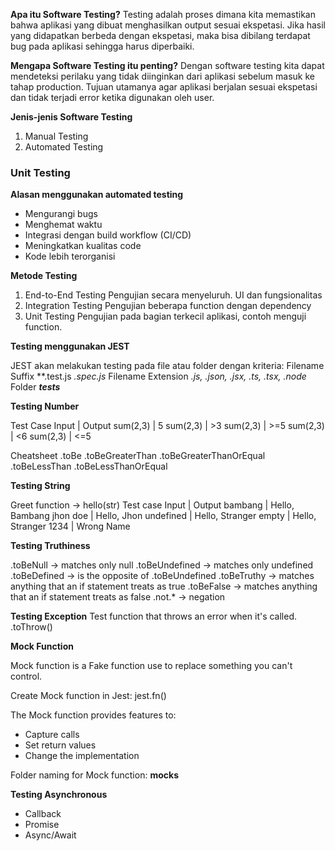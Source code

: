 **Apa itu Software Testing?**
Testing adalah proses dimana kita memastikan bahwa aplikasi yang dibuat menghasilkan output sesuai ekspetasi. Jika hasil yang didapatkan berbeda dengan ekspetasi, maka bisa dibilang terdapat bug pada aplikasi sehingga harus diperbaiki.

**Mengapa Software Testing itu penting?**
Dengan software testing kita dapat mendeteksi perilaku yang tidak diinginkan dari aplikasi sebelum masuk ke tahap production. Tujuan utamanya agar aplikasi berjalan sesuai ekspetasi dan tidak terjadi error ketika digunakan oleh user.

**Jenis-jenis Software Testing**
1. Manual Testing
2. Automated Testing

### Unit Testing
**Alasan menggunakan automated testing**
- Mengurangi bugs
- Menghemat waktu
- Integrasi dengan build workflow (CI/CD)
- Meningkatkan kualitas code
- Kode lebih terorganisi

**Metode Testing**

1. End-to-End Testing
Pengujian secara menyeluruh. UI dan fungsionalitas
2. Integration Testing
Pengujian beberapa function dengan dependency
3. Unit Testing
Pengujian pada bagian terkecil aplikasi, contoh menguji function.

**Testing menggunakan JEST**

JEST akan melakukan testing pada file atau folder dengan kriteria:
Filename Suffix
**.test.js *.spec.js*
Filename Extension
*.js, .json, .jsx, .ts, .tsx, .node*
Folder
*__tests__*

**Testing Number**

Test Case
Input | Output
sum(2,3) |  5
sum(2,3) | >3
sum(2,3) | >=5
sum(2,3) | <6
sum(2,3) | <=5

Cheatsheet
.toBe
.toBeGreaterThan
.toBeGreaterThanOrEqual
.toBeLessThan
.toBeLessThanOrEqual

**Testing String**

Greet function -> hello(str)
Test case
Input | Output
bambang | Hello, Bambang
jhon doe | Hello, Jhon
undefined | Hello, Stranger
empty | Hello, Stranger
1234 | Wrong Name

**Testing Truthiness**

.toBeNull -> matches only null
.toBeUndefined -> matches only undefined
.toBeDefined -> is the opposite of .toBeUndefined
.toBeTruthy -> matches anything that an if statement treats as true
.toBeFalse -> matches anything that an if statement treats as false
.not.* -> negation

**Testing Exception**
Test function that throws an error when it's called.
.toThrow()

**Mock Function**

Mock function is a Fake function use to replace something you can't control.

Create Mock function in Jest:
jest.fn()

The Mock function provides features to:
- Capture calls
- Set return values
- Change the implementation

Folder naming for Mock function:
__mocks__

**Testing Asynchronous**
- Callback
- Promise
- Async/Await
